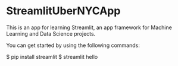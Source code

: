 # StreamlitUberNYCApp

This is an app for learning Streamlit, an app framework for Machine Learning and Data Science projects.

You can get started by using the following commands: 

$ pip install streamlit
$ streamlit hello